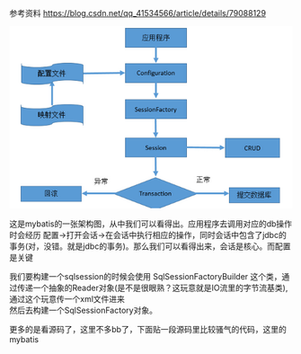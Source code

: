 参考资料 https://blog.csdn.net/qq_41534566/article/details/79088129


![Image text](https://raw.githubusercontent.com/eatyu/javaMybatis/master/core/src/main/11182357_N86c.jpg)

这是mybatis的一张架构图，从中我们可以看得出。应用程序去调用对应的db操作时会经历 配置->打开会话->在会话中执行相应的操作，同时会话中包含了jdbc的事务(对，没错。就是jdbc的事务)。那么我们可以看得出来，会话是核心。而配置是关键  




我们要构建一个sqlsession的时候会使用 SqlSessionFactoryBuilder 这个类，通过传递一个抽象的Reader对象(是不是很眼熟？这玩意就是IO流里的字节流基类), 通过这个玩意传一个xml文件进来  
然后去构建一个SqlSessionFactory对象。  

更多的是看源码了，这里不多bb了，下面贴一段源码里比较骚气的代码，这里的mybatis